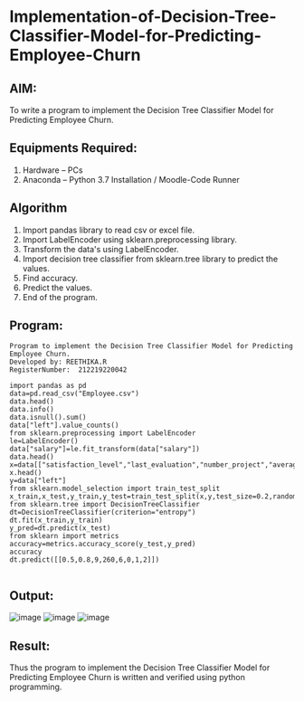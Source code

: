 # Implementation-of-Decision-Tree-Classifier-Model-for-Predicting-Employee-Churn

## AIM:
To write a program to implement the Decision Tree Classifier Model for Predicting Employee Churn.

## Equipments Required:
1. Hardware – PCs
2. Anaconda – Python 3.7 Installation / Moodle-Code Runner

## Algorithm
1. Import pandas library to read csv or excel file.
2. Import LabelEncoder using sklearn.preprocessing library.
3. Transform the data's using LabelEncoder.
4. Import decision tree classifier from sklearn.tree library to predict the values.
5. Find accuracy.
6. Predict the values.
7. End of the program.

## Program:
```
Program to implement the Decision Tree Classifier Model for Predicting Employee Churn.
Developed by: REETHIKA.R
RegisterNumber:  212219220042

import pandas as pd
data=pd.read_csv("Employee.csv")
data.head()
data.info()
data.isnull().sum()
data["left"].value_counts()
from sklearn.preprocessing import LabelEncoder
le=LabelEncoder()
data["salary"]=le.fit_transform(data["salary"])
data.head()
x=data[["satisfaction_level","last_evaluation","number_project","average_montly_hours","time_spend_company","Work_accident","promotion_last_5years","salary"]]
x.head()
y=data["left"]
from sklearn.model_selection import train_test_split
x_train,x_test,y_train,y_test=train_test_split(x,y,test_size=0.2,random_state=100)
from sklearn.tree import DecisionTreeClassifier
dt=DecisionTreeClassifier(criterion="entropy")
dt.fit(x_train,y_train)
y_pred=dt.predict(x_test)
from sklearn import metrics 
accuracy=metrics.accuracy_score(y_test,y_pred)
accuracy
dt.predict([[0.5,0.8,9,260,6,0,1,2]])


```

## Output:
![image](https://user-images.githubusercontent.com/98681990/174658022-29ae0a9f-da38-45eb-ba6c-09faec786e63.png)
![image](https://user-images.githubusercontent.com/98681990/174658179-9cf5007f-5d97-4154-b6c9-476598393247.png)
![image](https://user-images.githubusercontent.com/98681990/174658202-87c3f92a-16f3-4fa9-aa23-0bdffbce913e.png)



## Result:
Thus the program to implement the  Decision Tree Classifier Model for Predicting Employee Churn is written and verified using python programming.
